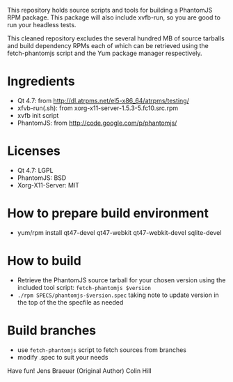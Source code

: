 This repository holds source scripts and tools for building a PhantomJS RPM
package. This package will also include xvfb-run, so you are good to
run your headless tests.

This cleaned repository excludes the several hundred MB of source tarballs and build 
dependency RPMs each of which can be retrieved using the fetch-phantomjs script and 
the Yum package manager respectively.

# Ingredients
- Qt 4.7: from http://dl.atrpms.net/el5-x86_64/atrpms/testing/
- xfvb-run(.sh): from xorg-x11-server-1.5.3-5.fc10.src.rpm
- xvfb init script
- PhantomJS: from http://code.google.com/p/phantomjs/

# Licenses
- Qt 4.7: LGPL
- PhantomJS: BSD
- Xorg-X11-Server: MIT

# How to prepare build environment
- yum/rpm install qt47-devel qt47-webkit qt47-webkit-devel sqlite-devel

# How to build
- Retrieve the PhantomJS source tarball for your chosen version
  using the included tool script: `fetch-phantomjs $version`
- `./rpm SPECS/phantomjs-$version.spec` taking note to update version in the top of the the specfile as needed

# Build branches
- use `fetch-phantomjs` script to fetch sources from branches
- modify .spec to suit your needs

Have fun!
Jens Braeuer (Original Author)
Colin Hill
